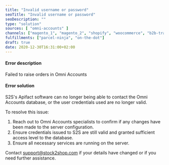 ```yaml
---
title: "Invalid username or password"
seoTitle: "Invalid username or password"
seoDescription: ""
type: "solution"
sources: [ "omni-accounts" ]
channels: ["magento_1", "magento_2", "shopify", "woocommerce", "b2b-trade-store", "takealot"]
fulfillments: ["parcel-ninja", "on-the-dot"]
draft: true
date: 2020-12-30T16:31:00+02:00
---
```


#### Error description
Failed to raise orders in Omni Accounts

#### Error solution
S2S's Apifact software can no longer being able to contact the Omni Accounts database, or the user credentials used are no longer valid.

To resolve this issue:

1. Reach out to Omni Accounts specialists to confirm if any changes have been made to the server configuration.
2. Ensure credentials issued to S2S are still valid and granted sufficient access level to the database.
3. Ensure all necessary services are running on the server.

Contact support@stock2shop.com if your details have changed or if you need further assistance.

